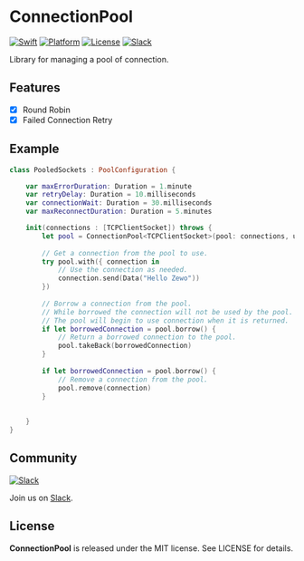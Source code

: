 ConnectionPool
==========
[![Swift][swift-badge]][swift-url]
[![Platform][platform-badge]][platform-url]
[![License][mit-badge]][mit-url]
[![Slack][slack-badge]][slack-url]

Library for managing a pool of connection.

## Features

- [x] Round Robin
- [x] Failed Connection Retry

## Example

```swift
class PooledSockets : PoolConfiguration {

    var maxErrorDuration: Duration = 1.minute
    var retryDelay: Duration = 10.milliseconds
    var connectionWait: Duration = 30.milliseconds
    var maxReconnectDuration: Duration = 5.minutes

    init(connections : [TCPClientSocket]) throws {
        let pool = ConnectionPool<TCPClientSocket>(pool: connections, using: self)
        
        // Get a connection from the pool to use.
        try pool.with({ connection in
            // Use the connection as needed.
            connection.send(Data("Hello Zewo"))
        })
        
        // Borrow a connection from the pool.
        // While borrowed the connection will not be used by the pool.
        // The pool will begin to use connection when it is returned.
        if let borrowedConnection = pool.borrow() {
            // Return a borrowed connection to the pool.
            pool.takeBack(borrowedConnection)
        }
        
        if let borrowedConnection = pool.borrow() {
            // Remove a connection from the pool.
            pool.remove(connection)
        }
        
        
    }
}

```

## Community

[![Slack](http://s13.postimg.org/ybwy92ktf/Slack.png)](https://zewo-slackin.herokuapp.com)

Join us on [Slack](https://zewo-slackin.herokuapp.com).

License
-------

**ConnectionPool** is released under the MIT license. See LICENSE for details.

[swift-badge]: https://img.shields.io/badge/Swift-3.0-orange.svg?style=flat
[swift-url]: https://swift.org
[platform-badge]: https://img.shields.io/badge/Platform-Mac%20%26%20Linux-lightgray.svg?style=flat
[platform-url]: https://swift.org
[mit-badge]: https://img.shields.io/badge/License-MIT-blue.svg?style=flat
[mit-url]: https://tldrlegal.com/license/mit-license
[slack-image]: http://s13.postimg.org/ybwy92ktf/Slack.png
[slack-badge]: https://zewo-slackin.herokuapp.com/badge.svg
[slack-url]: http://slack.zewo.io

